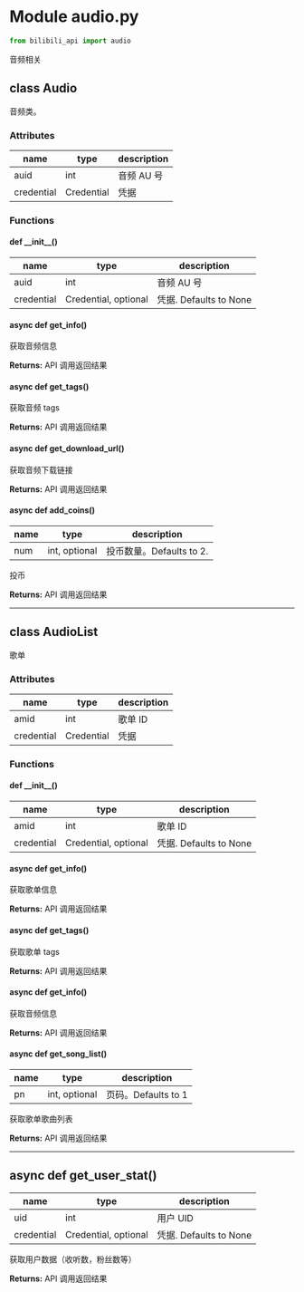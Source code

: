 # Module audio.py

```python
from bilibili_api import audio
```

音频相关

## class Audio

音频类。

### Attributes

| name       | type       | description |
| ---------- | ---------- | ----------- |
| auid       | int        | 音频 AU 号  |
| credential | Credential | 凭据        |

### Functions

#### def \_\_init\_\_()

| name       | type                 | description            |
| ---------- | -------------------- | ---------------------- |
| auid       | int                  | 音频 AU 号             |
| credential | Credential, optional | 凭据. Defaults to None |

#### async def get_info()

获取音频信息

**Returns:** API 调用返回结果

#### async def get_tags()

获取音频 tags

**Returns:** API 调用返回结果

#### async def get_download_url()

获取音频下载链接

**Returns:** API 调用返回结果

#### async def add_coins()

| name | type          | description              |
| ---- | ------------- | ------------------------ |
| num  | int, optional | 投币数量。Defaults to 2. |

投币

**Returns:** API 调用返回结果

---

## class AudioList

歌单

### Attributes

| name       | type       | description |
| ---------- | ---------- | ----------- |
| amid       | int        | 歌单 ID     |
| credential | Credential | 凭据        |

### Functions

#### def \_\_init\_\_()

| name       | type                 | description            |
| ---------- | -------------------- | ---------------------- |
| amid       | int                  | 歌单 ID                |
| credential | Credential, optional | 凭据. Defaults to None |

#### async def get_info()

获取歌单信息

**Returns:** API 调用返回结果

#### async def get_tags()

获取歌单 tags

**Returns:** API 调用返回结果

#### async def get_info()

获取音频信息

**Returns:** API 调用返回结果

#### async def get_song_list()

| name | type          | description         |
| ---- | ------------- | ------------------- |
| pn   | int, optional | 页码。Defaults to 1 |

获取歌单歌曲列表

**Returns:** API 调用返回结果

---

## async def get_user_stat()

| name       | type                 | description            |
| ---------- | -------------------- | ---------------------- |
| uid        | int                  | 用户 UID               |
| credential | Credential, optional | 凭据. Defaults to None |

获取用户数据（收听数，粉丝数等）

**Returns:** API 调用返回结果